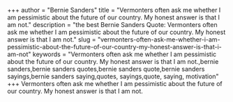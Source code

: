 +++
author = "Bernie Sanders"
title = "Vermonters often ask me whether I am pessimistic about the future of our country. My honest answer is that I am not."
description = "the best Bernie Sanders Quote: Vermonters often ask me whether I am pessimistic about the future of our country. My honest answer is that I am not."
slug = "vermonters-often-ask-me-whether-i-am-pessimistic-about-the-future-of-our-country-my-honest-answer-is-that-i-am-not"
keywords = "Vermonters often ask me whether I am pessimistic about the future of our country. My honest answer is that I am not.,bernie sanders,bernie sanders quotes,bernie sanders quote,bernie sanders sayings,bernie sanders saying,quotes, sayings,quote, saying, motivation"
+++
Vermonters often ask me whether I am pessimistic about the future of our country. My honest answer is that I am not.
